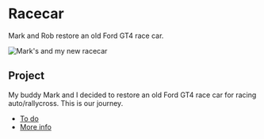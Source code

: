 Racecar
=======

Mark and Rob restore an old Ford GT4 race car.

![Mark's and my new racecar](https://lh6.googleusercontent.com/-xAenEAC2G3M/T_FBkL3jVTI/AAAAAAAADv8/UtnV9G8Xmto/s852/288217_10151854992950456_880997145_o.jpg)

Project
-------
My buddy Mark and I decided to restore an old Ford GT4 race car for racing auto/rallycross. This is our journey.

- [To do](/robatron/racecar/issues)
- [More info](/robatron/racecar/wiki)